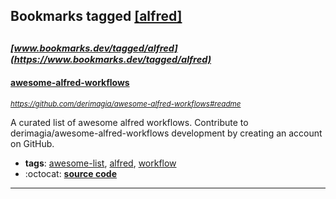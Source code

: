 ## Bookmarks tagged [[alfred]](https://www.bookmarks.dev?q=[alfred])

_<sup><sup>[www.bookmarks.dev/tagged/alfred](https://www.bookmarks.dev/tagged/alfred)</sup></sup>_
---
#### [awesome-alfred-workflows](https://github.com/derimagia/awesome-alfred-workflows#readme)
_<sup>https://github.com/derimagia/awesome-alfred-workflows#readme</sup>_

A curated list of awesome alfred workflows. Contribute to derimagia/awesome-alfred-workflows development by creating an account on GitHub.
* **tags**: [awesome-list](../tagged/awesome-list.md), [alfred](../tagged/alfred.md), [workflow](../tagged/workflow.md)
* :octocat: **[source code](https://github.com/derimagia/awesome-alfred-workflows#readme)**
---
